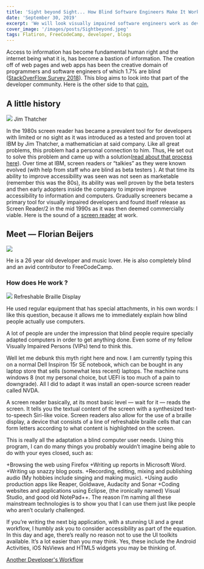 ```yaml
---
title: 'Sight beyond Sight... How Blind Software Engineers Make It Work'
date: 'September 30, 2019'
excerpt: 'We will look visually impaired software engineers work as developers.'
cover_image: '/images/posts/Sightbeyond.jpeg'
tags: Flatiron, FreeCodeCamp, developer, blogs
---
```


<!-- [](https://thepracticaldev.s3.amazonaws.com/i/qbpchpd8rlmal7lx8a79.jpeg)! -->

   Access to information has become fundamental human right and  the internet being what it is, has become a bastion of information.  The creation off of web pages and web apps has been the creative domain of programmers and software engineers of which 1.7% are blind ([StackOverFlow Survey 2018](https://insights.stackoverflow.com/survey/2018#demographics)). This blog aims to look into that part of the developer community. Here is the other side to that [coin.](https://www.theguardian.com/music/2019/jan/04/beyonce-parkwood-entertainment-sued-over-website-accessibility) 

## A little history

![](https://thepracticaldev.s3.amazonaws.com/i/kn31etzyy3gxuyj3f2hs.JPEG)
                            Jim Thatcher

  In the 1980s screen reader has became a prevalent tool for  for developers with limited or no sight as it was introduced as a tested and proven tool at IBM by Jim Thatcher, a mathematician at said company.  Like all great problems,  this problem had a personal connection to him.
Thus, He set out to solve this problem and came up with a solution([read about that process here](https://www.afb.org/aw/5/2/14760)). Over time at IBM, screen readers or “talkies” as they were known evolved (with help from staff who are blind as beta testers ). At that time its ability to improve accessibility was seen was not seen as marketable (remember this was the 80s),  its ability was well proven by the beta testers and then early adopters inside the company to improve improve accessibility to information and computers. Gradually screeners became a primary tool for visually impaired developers and found itself release  as Screen Reader/2 in the mid 1990s as it was then deemed commercially viable. Here is the sound of a [screen reader](https://boingboing.net/2017/08/28/this-blind-software-developer.html) at work.

## Meet — Florian Beijers

![](https://thepracticaldev.s3.amazonaws.com/i/7kv4u8jviezwj0zp2d9h.jpg)

He is a 26 year old developer and music lover. He is also completely blind and an avid contributor to FreeCodeCamp.

### How does He work ?

![](https://thepracticaldev.s3.amazonaws.com/i/9v9v7mp5dlkeb53pvbye.jpg)
                     Refreshable Braille Display

He used regular equipment that has special attachments, in his own words:
I like this question, because it allows me to immediately explain how blind people actually use computers.

A lot of people are under the impression that blind people require specially adapted computers in order to get anything done. Even some of my fellow Visually Impaired Persons (VIPs) tend to think this.

Well let me debunk this myth right here and now. I am currently typing this on a normal Dell Inspiron 15r SE notebook, which can be bought in any laptop store that sells (somewhat less recent) laptops. The machine runs windows 8 (not my personal choice, but UEFI is too much of a pain to downgrade). All I did to adapt it was install an open-source screen reader called NVDA.

A screen reader basically, at its most basic level — wait for it — reads the screen. It tells you the textual content of the screen with a synthesized text-to-speech Siri-like voice. Screen readers also allow for the use of a braille display, a device that consists of a line of refreshable braille cells that can form letters according to what content is highlighted on the screen.

This is really all the adaptation a blind computer user needs. Using this program, I can do many things you probably wouldn’t imagine being able to do with your eyes closed, such as:

  +Browsing the web using Firefox
  +Writing up reports in Microsoft Word.
  +Writing up snazzy blog posts.
  +Recording, editing, mixing and publishing audio (My hobbies include
   singing and making music).
  +Using audio production apps like Reaper, Goldwave, Audacity and Sonar
  +Coding websites and applications using Eclipse, (the ironically named)
   Visual Studio, and good old NotePad++.
The reason I’m naming all these mainstream technologies is to show you that I can use them just like people who aren’t ocularly challenged.

If you’re writing the next big application, with a stunning UI and a great workflow, I humbly ask you to consider accessibility as part of the equation. In this day and age, there’s really no reason not to use the UI toolkits available. It’s a lot easier than you may think. Yes, these include the Android Activities, iOS NsViews and HTML5 widgets you may be thinking of.

[Another Developer's Workflow](https://www.parhamdoustdar.com/2016/04/03/tools-of-blind-programmer/)
